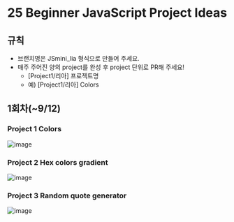 # 25 Beginner JavaScript Project Ideas
## 규칙
- 브랜치명은 JSmini_lia 형식으로 만들어 주세요.
- 매주 주어진 양의 project를 완성 후 project 단위로 PR해 주세요!
    - [Project1/리아] 프로젝트명
    - 예) [Project1/리아] Colors

## 1회차(~9/12)
### Project 1 Colors
![image](https://user-images.githubusercontent.com/64760270/132218819-23e9edb1-9596-4a31-9618-5e7e6adeecb0.png)
### Project 2 Hex colors gradient
![image](https://user-images.githubusercontent.com/64760270/132218843-b12f04ef-8259-43da-8a82-4ae9d48446cb.png)
### Project 3 Random quote generator
![image](https://user-images.githubusercontent.com/64760270/132218869-39280963-64e9-4ac6-a074-c8cb4b984927.png)
